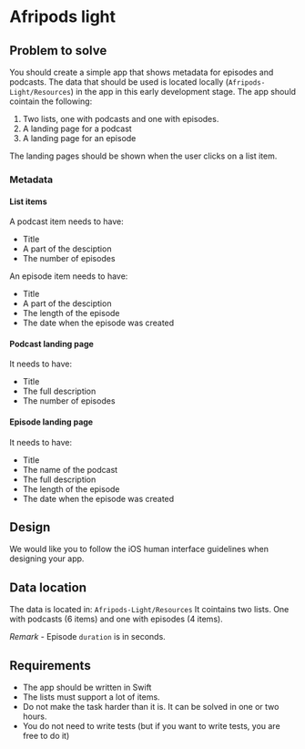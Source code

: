 # Afripods light

## Problem to solve
You should create a simple app that shows metadata for episodes and podcasts. The data that should be used is located locally (`Afripods-Light/Resources`) in the app in this early development stage. The app should cointain the following:
1. Two lists, one with podcasts and one with episodes. 
2. A landing page for a podcast
3. A landing page for an episode

The landing pages should be shown when the user clicks on a list item.

### Metadata 
#### List items
A podcast item needs to have:
- Title
- A part of the desciption
- The number of episodes

An episode item needs to have:
- Title
- A part of the desciption
- The length of the episode
- The date when the episode was created

#### Podcast landing page
It needs to have:
- Title
- The full description
- The number of episodes

#### Episode landing page
It needs to have:
- Title
- The name of the podcast
- The full description
- The length of the episode
- The date when the episode was created

## Design 
We would like you to follow the iOS human interface guidelines when designing your app.

## Data location
The data is located in:
`Afripods-Light/Resources`
It cointains two lists. One with podcasts (6 items) and one with episodes (4 items). 

*Remark* - Episode `duration` is in seconds.

## Requirements
- The app should be written in Swift
- The lists must support a lot of items.
- Do not make the task harder than it is. It can be solved in one or two hours.
- You do not need to write tests (but if you want to write tests, you are free to do it)
